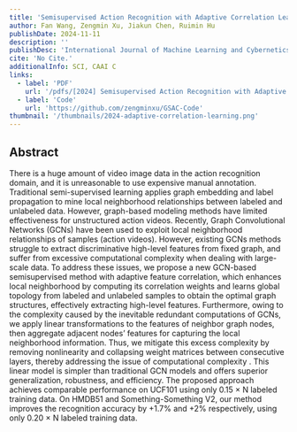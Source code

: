 ```yaml
---
title: 'Semisupervised Action Recognition with Adaptive Correlation Learning'
author: Fan Wang, Zengmin Xu, Jiakun Chen, Ruimin Hu
publishDate: 2024-11-11
description: ''
publishDesc: 'International Journal of Machine Learning and Cybernetics'
cite: 'No Cite.'
additionalInfo: SCI, CAAI C
links:
  - label: 'PDF'
    url: '/pdfs/[2024] Semisupervised Action Recognition with Adaptive Correlation Learning.pdf'
  - label: 'Code'
    url: 'https://github.com/zengminxu/GSAC-Code'
thumbnail: '/thumbnails/2024-adaptive-correlation-learning.png'
---
```


## Abstract

There is a huge amount of video image data in the action recognition domain, and it is unreasonable to use expensive manual annotation. Traditional semi-supervised learning applies graph embedding and label propagation to mine local neighborhood relationships between labeled and unlabeled data. However, graph-based modeling methods have limited effectiveness for unstructured action videos. Recently, Graph Convolutional Networks (GCNs) have been used to exploit local neighborhood relationships of samples (action videos). However, existing GCNs methods struggle to extract discriminative high-level features from fixed graph, and suffer from excessive computational complexity when dealing with large-scale data. To address these issues, we propose a new GCN-based semisupervised method with adaptive feature correlation, which enhances local neighborhood by computing its correlation weights and learns global topology from labeled and unlabeled samples to obtain the optimal graph structures, effectively extracting high-level features. Furthermore, owing to the complexity caused by the inevitable redundant computations of GCNs, we apply linear transformations to the features of neighbor graph nodes, then aggregate adjacent nodes’ features for capturing the local neighborhood information. Thus, we mitigate this excess complexity by removing nonlinearity and collapsing weight matrices between consecutive layers, thereby addressing the issue of computational complexity . This linear model is simpler than traditional GCN models and offers superior generalization, robustness, and efficiency. The proposed approach achieves comparable performance on UCF101 using only 0.15 × N labeled training data. On HMDB51 and Something-Something V2, our method improves the recognition accuracy by +1.7% and +2% respectively, using only 0.20 × N labeled training data.
